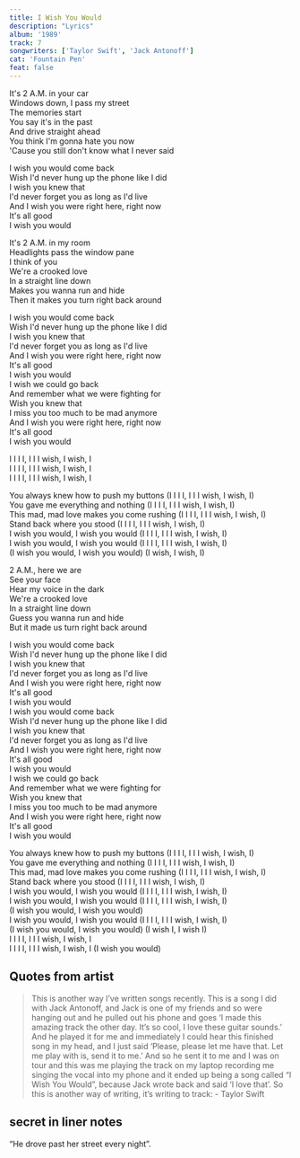 ```yaml
---
title: I Wish You Would
description: "Lyrics"
album: '1989'
track: 7
songwriters: ['Taylor Swift', 'Jack Antonoff']
cat: 'Fountain Pen'
feat: false
---
```

<p className="verse-one">
It's 2 A.M. in your car <br />
Windows down, I pass my street <br />
The memories start <br />
You say it's in the past <br />
And drive straight ahead <br />
You think I'm gonna hate you now <br />
'Cause you still don't know what I never said <br />
</p>
<p className="chorus">
I wish you would come back <br />
Wish I'd never hung up the phone like I did <br />
I wish you knew that <br />
I'd never forget you as long as I'd live <br />
And I wish you were right here, right now <br />
It's all good <br />
I wish you would <br />
</p>
<p className="verse-two">
It's 2 A.M. in my room <br />
Headlights pass the window pane <br />
I think of you <br />
We're a crooked love <br />
In a straight line down <br />
Makes you wanna run and hide <br />
Then it makes you turn right back around <br />
</p>
<p className="chorus">
I wish you would come back <br />
Wish I'd never hung up the phone like I did <br />
I wish you knew that <br />
I'd never forget you as long as I'd live <br />
And I wish you were right here, right now <br />
It's all good <br />
I wish you would <br />
I wish we could go back <br />
And remember what we were fighting for <br />
Wish you knew that <br />
I miss you too much to be mad anymore <br />
And I wish you were right here, right now <br />
It's all good <br />
I wish you would <br />
</p>
<p className="post-chorus">
I I I I, I I I wish, I wish, I <br />
I I I I, I I I wish, I wish, I <br />
I I I I, I I I wish, I wish, I <br />
</p>
<p className="bridge">
You always knew how to push my buttons (I I I I, I I I wish, I wish, I) <br />
You gave me everything and nothing (I I I I, I I I wish, I wish, I) <br />
This mad, mad love makes you come rushing (I I I I, I I I wish, I wish, I) <br />
Stand back where you stood (I I I I, I I I wish, I wish, I) <br />
I wish you would, I wish you would (I I I I, I I I wish, I wish, I) <br />
I wish you would, I wish you would (I I I I, I I I wish, I wish, I) <br />
(I wish you would, I wish you would) (I wish, I wish, I) <br />
</p>
<p className="verse-three">
2 A.M., here we are <br />
See your face <br />
Hear my voice in the dark <br />
We're a crooked love <br />
In a straight line down <br />
Guess you wanna run and hide <br />
But it made us turn right back around <br />
</p>
<p className="chorus">
I wish you would come back <br />
Wish I'd never hung up the phone like I did <br />
I wish you knew that <br />
I'd never forget you as long as I'd live <br />
And I wish you were right here, right now <br />
It's all good <br />
I wish you would <br />
I wish you would come back <br />
Wish I'd never hung up the phone like I did <br />
I wish you knew that <br />
I'd never forget you as long as I'd live <br />
And I wish you were right here, right now <br />
It's all good <br />
I wish you would <br />
I wish we could go back <br />
And remember what we were fighting for <br />
Wish you knew that <br />
I miss you too much to be mad anymore <br />
And I wish you were right here, right now <br />
It's all good <br />
I wish you would <br />
</p>
<p className="outro">
You always knew how to push my buttons (I I I I, I I I wish, I wish, I) <br />
You gave me everything and nothing (I I I I, I I I wish, I wish, I) <br />
This mad, mad love makes you come rushing (I I I I, I I I wish, I wish, I) <br />
Stand back where you stood (I I I I, I I I wish, I wish, I) <br />
I wish you would, I wish you would (I I I I, I I I wish, I wish, I) <br />
I wish you would, I wish you would (I I I I, I I I wish, I wish, I) <br />
(I wish you would, I wish you would) <br />
I wish you would, I wish you would (I I I I, I I I wish, I wish, I) <br />
(I wish you would, I wish you would) (I wish I, I wish I) <br />
I I I I, I I I wish, I wish, I <br />
I I I I, I I I wish, I wish, I (I wish you would) <br />
</p>


## Quotes from artist
<blockquote cite="https://genius.com/Taylor-swift-i-wish-you-would-voice-memo-lyrics">
This is another way I’ve written songs recently. This is a song I did with Jack Antonoff, and Jack is one of my friends and so were hanging out and he pulled out his phone and goes ‘I made this amazing track the other day. It’s so cool, I love these guitar sounds.’ And he played it for me and immediately I could hear this finished song in my head, and I just said ‘Please, please let me have that. Let me play with is, send it to me.’ And so he sent it to me and I was on tour and this was me playing the track on my laptop recording me singing the vocal into my phone and it ended up being a song called “I Wish You Would”, because Jack wrote back and said ‘I love that’. So this is another way of writing, it’s writing to track: - Taylor Swift
</blockquote>

## secret in liner notes

“He drove past her street every night”.